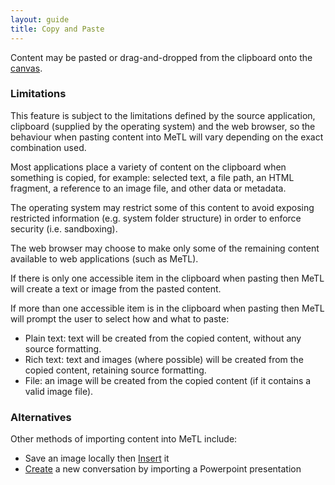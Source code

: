 ```yaml
---
layout: guide
title: Copy and Paste
---
```


Content may be pasted or drag-and-dropped from the clipboard onto the [canvas](guide.html#conversation-interface).  

### Limitations

This feature is subject to the limitations defined by the source application, clipboard (supplied by the operating system) 
and the web browser, so the behaviour when pasting content into MeTL will vary depending on the exact combination used.
  
Most applications place a variety of content on the clipboard when something is copied, for example: selected text, 
a file path, an HTML fragment, a reference to an image file, and other data or metadata.
 
The operating system may restrict some of this content to avoid exposing restricted information 
(e.g. system folder structure) in order to enforce security (i.e. sandboxing).
  
The web browser may choose to make only some of the remaining content available to web applications (such as MeTL).

If there is only one accessible item in the clipboard when pasting then MeTL will create a text or image from 
the pasted content.

If more than one accessible item is in the clipboard when pasting then MeTL will prompt the user to 
select how and what to paste:

- Plain text: text will be created from the copied content, without any source formatting.
- Rich text: text and images (where possible) will be created from the copied content, retaining source formatting.
- File: an image will be created from the copied content (if it contains a valid image file).

### Alternatives

Other methods of importing content into MeTL include:
  
- Save an image locally then [Insert](guide-image.html) it 
- [Create](guide-conversation.html) a new conversation by importing a Powerpoint presentation 